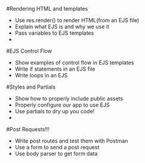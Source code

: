 #Rendering HTML and templates

* Use res.render() to render HTML(from an EJS file)
* Explain what EJS is and why we use it
* Pass variables to EJS templates
* 


#EJS Control Flow

* Show examples of control flow in EJS templates
* Write if statements in an EJS file
* Write loops in an EJS 




#Styles and Partials

* Show how to properly include public assets
* Properly configure our app to use EJS
* Use partials to dry up you code!
* 


#Post Requests!!!

* Write post routes and test them with Postman
* Use a form to send a post request
* Use body parser to get form data